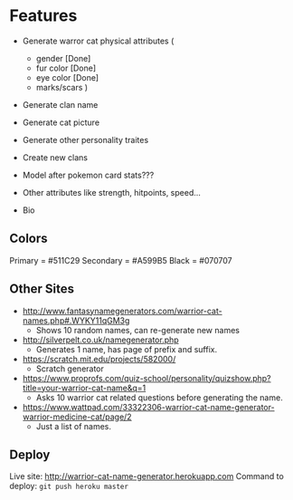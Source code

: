 # Features

- Generate warror cat physical attributes (
    - gender [Done]
    - fur color [Done]
    - eye color [Done]
    - marks/scars
)

- Generate clan name

- Generate cat picture
- Generate other personality traites
- Create new clans

- Model after pokemon card stats???
- Other attributes like strength, hitpoints, speed...
- Bio

## Colors
Primary = #511C29
Secondary = #A599B5
Black = #070707

## Other Sites

- http://www.fantasynamegenerators.com/warrior-cat-names.php#.WYKY11qGM3g
    - Shows 10 random names, can re-generate new names
- http://silverpelt.co.uk/namegenerator.php
    - Generates 1 name, has page of prefix and suffix.
- https://scratch.mit.edu/projects/582000/
    - Scratch generator
- https://www.proprofs.com/quiz-school/personality/quizshow.php?title=your-warrior-cat-name&q=1
    - Asks 10 warrior cat related questions before generating the name.
- https://www.wattpad.com/33322306-warrior-cat-name-generator-warrior-medicine-cat/page/2
    - Just a list of names.

## Deploy
Live site: http://warrior-cat-name-generator.herokuapp.com
Command to deploy: `git push heroku master`
